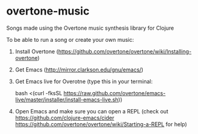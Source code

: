 # overtone-music
Songs made using the Overtone music synthesis library for Clojure

To be able to run a song or create your own music:

1. Install Overtone (https://github.com/overtone/overtone/wiki/Installing-overtone)

2. Get Emacs (http://mirror.clarkson.edu/gnu/emacs/)

3. Get Emacs live for Overotne (type this in your terminal:

   bash <(curl -fksSL https://raw.github.com/overtone/emacs-live/master/installer/install-emacs-live.sh))

4. Open Emacs and make sure you can open a REPL (check out https://github.com/clojure-emacs/cider 
                                                           https://github.com/overtone/overtone/wiki/Starting-a-REPL
                                                           for help)
